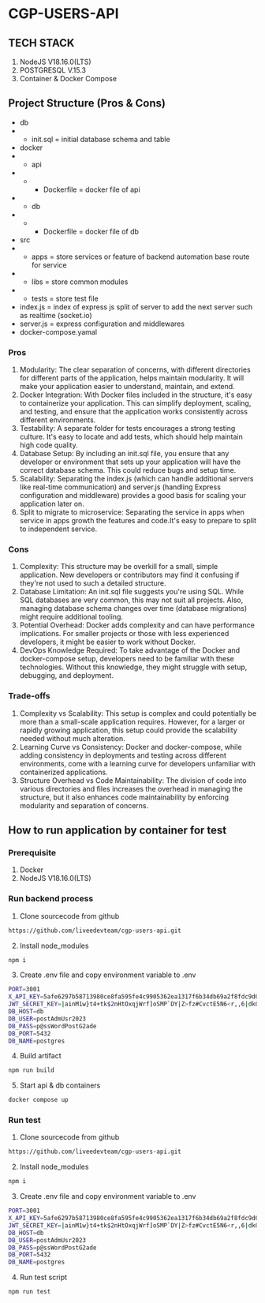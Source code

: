 # CGP-USERS-API

## TECH STACK
1. NodeJS V18.16.0(LTS) 
2. POSTGRESQL V.15.3
3. Container & Docker Compose

## Project Structure (Pros & Cons)
- db
- - init.sql = initial database schema and table
- docker
- - api
- - - Dockerfile = docker file of api
- - db
- - - Dockerfile = docker file of db
- src
- - apps = store services or feature of backend automation base route for service
- - libs = store common modules
- - tests = store test file
- index.js = index of express js split of server to add the next server such as realtime (socket.io)
- server.js = express configuration and middlewares
- docker-compose.yamal
### Pros
1. Modularity: The clear separation of concerns, with different directories for different parts of the application, helps maintain modularity. It will make your application easier to understand, maintain, and extend.
2. Docker Integration: With Docker files included in the structure, it's easy to containerize your application. This can simplify deployment, scaling, and testing, and ensure that the application works consistently across different environments.
3. Testability: A separate folder for tests encourages a strong testing culture. It's easy to locate and add tests, which should help maintain high code quality.
4. Database Setup: By including an init.sql file, you ensure that any developer or environment that sets up your application will have the correct database schema. This could reduce bugs and setup time.
5. Scalability: Separating the index.js (which can handle additional servers like real-time communication) and server.js (handling Express configuration and middleware) provides a good basis for scaling your application later on.
6. Split to migrate to microservice: Separating the service in apps when service in apps growth the features and code.It's easy to prepare to split to independent service.
### Cons
1. Complexity: This structure may be overkill for a small, simple application. New developers or contributors may find it confusing if they're not used to such a detailed structure.
2. Database Limitation: An init.sql file suggests you're using SQL. While SQL databases are very common, this may not suit all projects. Also, managing database schema changes over time (database migrations) might require additional tooling.
3. Potential Overhead: Docker adds complexity and can have performance implications. For smaller projects or those with less experienced developers, it might be easier to work without Docker.
4. DevOps Knowledge Required: To take advantage of the Docker and docker-compose setup, developers need to be familiar with these technologies. Without this knowledge, they might struggle with setup, debugging, and deployment.

### Trade-offs
1. Complexity vs Scalability: This setup is complex and could potentially be more than a small-scale application requires. However, for a larger or rapidly growing application, this setup could provide the scalability needed without much alteration.
2. Learning Curve vs Consistency: Docker and docker-compose, while adding consistency in deployments and testing across different environments, come with a learning curve for developers unfamiliar with containerized applications.
3. Structure Overhead vs Code Maintainability: The division of code into various directories and files increases the overhead in managing the structure, but it also enhances code maintainability by enforcing modularity and separation of concerns.

## How to run application by container for test
### Prerequisite
1. Docker
2. NodeJS V18.16.0(LTS)

### Run backend process
1. Clone sourcecode from github
```bash
https://github.com/liveedevteam/cgp-users-api.git
```
2. Install node_modules
```bash
npm i
```
3. Create .env file and copy environment variable to .env
```bash
PORT=3001
X_API_KEY=5afe6297b58713980ce8fa595fe4c9905362ea1317f6b34db69a2f8fdc9d02d1
JWT_SECRET_KEY=|ainM1w}t4+tk$2nHtOxqjWrf]oSMP`DY|Z>fz#CvctE5N6<r,,6|dkGBxzGL.mxqwet
DB_HOST=db
DB_USER=postAdmUsr2023
DB_PASS=p@ssWordPostG2ade
DB_PORT=5432
DB_NAME=postgres
```
4. Build artifact 
```bash
npm run build
```
5. Start api & db containers
```bash
docker compose up
```
### Run test
1. Clone sourcecode from github
```bash
https://github.com/liveedevteam/cgp-users-api.git
```
2. Install node_modules
```bash
npm i
```
3. Create .env file and copy environment variable to .env
```bash
PORT=3001
X_API_KEY=5afe6297b58713980ce8fa595fe4c9905362ea1317f6b34db69a2f8fdc9d02d1
JWT_SECRET_KEY=|ainM1w}t4+tk$2nHtOxqjWrf]oSMP`DY|Z>fz#CvctE5N6<r,,6|dkGBxzGL.mxqwet
DB_HOST=db
DB_USER=postAdmUsr2023
DB_PASS=p@ssWordPostG2ade
DB_PORT=5432
DB_NAME=postgres
```
4. Run test script
```bash
npm run test
```